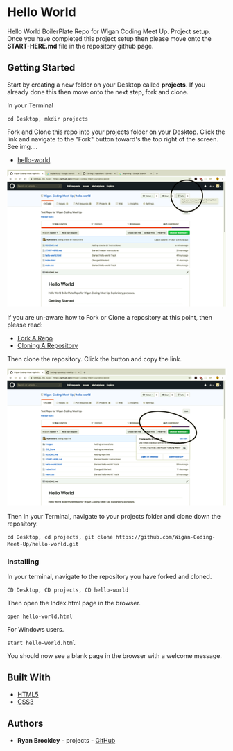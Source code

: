 # Hello World

Hello World BoilerPlate Repo for Wigan Coding Meet Up. Project setup. Once you have completed this project setup then please move onto the <b>START-HERE.md</b> file in the repository github page.

## Getting Started

Start by creating a new folder on your Desktop called <b>projects</b>. If you already done this then move onto the next step, fork and clone.

In your Terminal

```
cd Desktop, mkdir projects
```

 Fork and Clone this repo into your projects folder on your Desktop.
 Click the link and navigate to the "Fork" button toward's the top right of the screen. See img....

* [hello-world](https://github.com/Wigan-Coding-Meet-Up/hello-world.git)


 ![](Images/Forking1.png)

 If you are un-aware how to Fork or Clone a repository at this point, then please read:

* [Fork A Repo](https://help.github.com/en/articles/fork-a-repo)
* [Cloning A Repository](https://help.github.com/en/articles/cloning-a-repository)

Then clone the repository. Click the button and copy the link.

 ![](Images/Cloning.png)

 Then in your Terminal, navigate to your projects folder and clone down the repository.

 ```
 cd Desktop, cd projects, git clone https://github.com/Wigan-Coding-Meet-Up/hello-world.git
 ```


### Installing

In your terminal, navigate to the repository you have forked and cloned.

```
CD Desktop, CD projects, CD hello-world
```

Then open the Index.html page in the browser.

```
open hello-world.html
```

For Windows users.

```
start hello-world.html
```

You should now see a blank page in the browser with a welcome message.

## Built With

* [HTML5](https://developer.mozilla.org/en-US/docs/Web/Guide/HTML/HTML5) 
* [CSS3](https://developer.mozilla.org/en-US/docs/Web/CSS/CSS3) 

## Authors

* **Ryan Brockley** - projects - [GitHub](https://github.com/RyBrockers)

